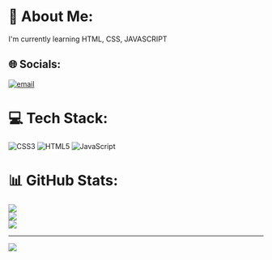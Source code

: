 # 💫 About Me:
I'm currently learning HTML, CSS, JAVASCRIPT<br>


## 🌐 Socials:
[![email](https://img.shields.io/badge/Email-D14836?logo=gmail&logoColor=white)](mailto:9sabyrzhan@gmail.com) 

# 💻 Tech Stack:
![CSS3](https://img.shields.io/badge/css3-%231572B6.svg?style=for-the-badge&logo=css3&logoColor=white) ![HTML5](https://img.shields.io/badge/html5-%23E34F26.svg?style=for-the-badge&logo=html5&logoColor=white) ![JavaScript](https://img.shields.io/badge/javascript-%23323330.svg?style=for-the-badge&logo=javascript&logoColor=%23F7DF1E)
# 📊 GitHub Stats:
![](https://github-readme-stats.vercel.app/api?username=fonyz444&theme=dark&hide_border=false&include_all_commits=false&count_private=false)<br/>
![](https://nirzak-streak-stats.vercel.app/?user=fonyz444&theme=dark&hide_border=false)<br/>
![](https://github-readme-stats.vercel.app/api/top-langs/?username=fonyz444&theme=dark&hide_border=false&include_all_commits=false&count_private=false&layout=compact)

---
[![](https://visitcount.itsvg.in/api?id=fonyz444&icon=0&color=0)](https://visitcount.itsvg.in)

<!-- Proudly created with GPRM ( https://gprm.itsvg.in ) -->
